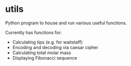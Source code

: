 # utils
Python program to house and run various useful functions.

Currently has functions for:
* Calculating tips (e.g. for waitstaff)
* Encoding and decoding via caesar cipher
* Calculating total molar mass
* Displaying Fibonacci sequence
